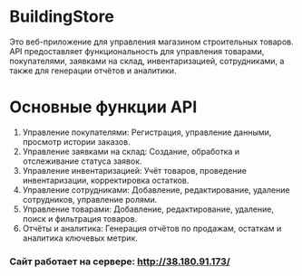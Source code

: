 # BuildingStore

Это веб-приложение для управления магазином строительных товаров.
API предоставляет функциональность для управления товарами, покупателями, заявками на склад, инвентаризацией, сотрудниками, а также для генерации отчётов и аналитики.

# Основные функции API

1) Управление покупателями: Регистрация, управление данными, просмотр истории заказов.
2) Управление заявками на склад: Создание, обработка и отслеживание статуса заявок.
3) Управление инвентаризацией: Учёт товаров, проведение инвентаризации, корректировка остатков.
4) Управление сотрудниками: Добавление, редактирование, удаление сотрудников, управление ролями.
5) Управление товарами: Добавление, редактирование, удаление, поиск и фильтрация товаров.
6) Отчёты и аналитика: Генерация отчётов по продажам, остаткам и аналитика ключевых метрик.



### Сайт работает на сервере: http://38.180.91.173/ 

